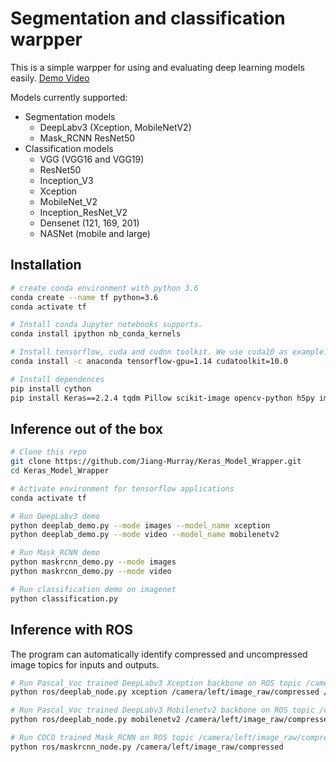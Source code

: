 # Segmentation and classification  warpper

This is a simple warpper for using and evaluating deep learning models easily. [Demo Video](https://www.youtube.com/watch?v=UnnYx1wMz68)

Models currently supported:
- Segmentation models
    + DeepLabv3 (Xception, MobileNetV2)
    + Mask_RCNN ResNet50
- Classification models
    + VGG (VGG16 and VGG19)
    + ResNet50
    + Inception_V3
    + Xception
    + MobileNet_V2
    + Inception_ResNet_V2
    + Densenet (121, 169, 201)
    + NASNet (mobile and large)

## Installation

```bash
# create conda environment with python 3.6
conda create --name tf python=3.6
conda activate tf

# Install conda Jupyter notebooks supports.
conda install ipython nb_conda_kernels

# Install tensorflow, cuda and cudnn toolkit. We use cuda10 as example.
conda install -c anaconda tensorflow-gpu=1.14 cudatoolkit=10.0

# Install dependences
pip install cython
pip install Keras==2.2.4 tqdm Pillow scikit-image opencv-python h5py imgaug pycocotools requests
```

## Inference out of the box

```bash
# Clone this repo
git clone https://github.com/Jiang-Murray/Keras_Model_Wrapper.git
cd Keras_Model_Wrapper

# Activate environment for tensorflow applications
conda activate tf

# Run DeepLabv3 demo 
python deeplab_demo.py --mode images --model_name xception
python deeplab_demo.py --mode video --model_name mobilenetv2

# Run Mask_RCNN demo
python maskrcnn_demo.py --mode images
python maskrcnn_demo.py --mode video

# Run classification demo on imagenet
python classification.py
```

## Inference with ROS
The program can automatically identify compressed and uncompressed image topics for inputs and outputs.

```bash
# Run Pascal_Voc trained DeepLabv3 Xception backbone on ROS topic /camera/left/image_raw/compressed and publish a compressed color map image to /deeplab/semantic/compressed
python ros/deeplab_node.py xception /camera/left/image_raw/compressed /deeplab/semantic/compressed

# Run Pascal_Voc trained DeepLabv3 Mobilenetv2 backbone on ROS topic /camera/left/image_raw/compressed and publish a uncompressed color map image to /deeplab/semantic/
python ros/deeplab_node.py mobilenetv2 /camera/left/image_raw/compressed /deeplab/semantic/

# Run COCO trained Mask_RCNN on ROS topic /camera/left/image_raw/compressed
python ros/maskrcnn_node.py /camera/left/image_raw/compressed
```
